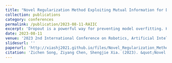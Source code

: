 ```yaml
---
title: "Novel Regularization Method Exploiting Mutual Information for Deep Neural Networks"
collection: publications
category: conferences
permalink: /publication/2023-08-11-RAIIC
excerpt: 'Dropout is a powerful way for preventing model overfitting. However, it is inefficient due to it randomly ignoring some neurons. Although there are many ways on Dropout, they are still either inefficient on improving generalization ability or not effective enough. In this paper, we propose Mutual Information Dropout, which is an efficient Dropout based on dropping neurons with low mutual information. In Mutual Information Dropout, instead of randomly ignoring some neurons, we first evaluated the mutual information of neurons to dropout with mutual information below a certain threshold. In this way, Mutual Information Dropout can achieve effective improving generalization ability with evaluate neurons. Extensive experiments on Three datasets show that Mutual Information Dropout is much more efficient than many existing Dropout and can meanwhile achieve comparable or even better generalization ability.'
date: 2023-08-11
venue: '2023 2nd International Conference on Robotics, Artificial Intelligence and Intelligent Control (RAIIC)'
slidesurl: ''
paperurl: 'http://xiashj2021.github.io/files/Novel_Regularization_Method_Exploiting_Mutual_Information_for_Deep_Neural_Networks.pdf'
citation: 'Zichen Song, Ziyang Chen, Shengjie Xia. (2023). &quot;Novel Regularization Method Exploiting Mutual Information for Deep Neural Networks.&quot; <i>2023 2nd International Conference on Robotics, Artificial Intelligence and Intelligent Control (RAIIC)</i>. pp. 329-333.'
---
```

<!--
The contents above will be part of a list of publications, if the user clicks the link for the publication than the contents of section will be rendered as a full page, allowing you to provide more information about the paper for the reader. When publications are displayed as a single page, the contents of the above "citation" field will automatically be included below this section in a smaller font.
-->
